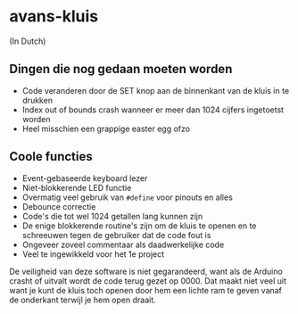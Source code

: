 # avans-kluis

(In Dutch)

## Dingen die nog gedaan moeten worden

- Code veranderen door de SET knop aan de binnenkant van de kluis in te drukken
- Index out of bounds crash wanneer er meer dan 1024 cijfers ingetoetst worden
- Heel misschien een grappige easter egg ofzo

## Coole functies

- Event-gebaseerde keyboard lezer
- Niet-blokkerende LED functie
- Overmatig veel gebruik van `#define` voor pinouts en alles
- Debounce correctie
- Code's die tot wel 1024 getallen lang kunnen zijn
- De enige blokkerende routine's zijn om de kluis te openen en te schreeuwen
	tegen de gebruiker dat de code fout is
- Ongeveer zoveel commentaar als daadwerkelijke code
- Veel te ingewikkeld voor het 1e project

De veiligheid van deze software is niet gegarandeerd, want als de Arduino
crasht of uitvalt wordt de code terug gezet op 0000. Dat maakt niet veel uit
want je kunt de kluis toch openen door hem een lichte ram te geven vanaf de
onderkant terwijl je hem open draait.
